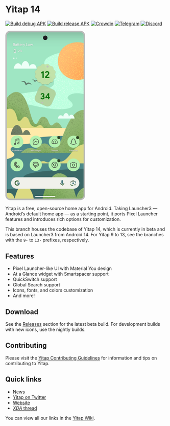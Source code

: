 # Yitap 14

[![Build debug APK](https://github.com/lingyicute/YiTap/actions/workflows/ci.yml/badge.svg)](https://github.com/lingyicute/YiTap/actions/workflows/ci.yml)
[![Build release APK](https://github.com/lingyicute/YiTap/actions/workflows/release_update.yml/badge.svg)](https://github.com/lingyicute/YiTap/actions/workflows/release_update.yml)
[![Crowdin](https://badges.crowdin.net/e/188ba69d884418987f0b7f1dd55e3a4e/localized.svg)](https://yitap.crowdin.com/yitap)
[![Telegram](https://img.shields.io/endpoint?url=https%3A%2F%2Ftg.sumanjay.workers.dev%2Flccommunity)](https://t.me/lccommunity)
[![Discord](https://img.shields.io/discord/803299970169700402?label=server&logo=discord)](https://discord.gg/3x8qNWxgGZ)

<picture>
    <!-- Avoid image being clickable with slight workaround --->
    <!-- ❤️ Credit to Raine on the Yitap Discord --->
    <source media="(prefers-color-scheme: dark)" srcset="docs/device-frame.png" width="250px">
    <img alt="Google Pixel running Yitap Launcher with green wallpaper" src="docs/device-frame.png" width="250px">
</picture>

Yitap is a free, open-source home app for Android. Taking Launcher3 — Android’s default home app — as a starting point, it ports Pixel Launcher features and introduces rich options for customization.

This branch houses the codebase of Yitap 14, which is currently in beta and is based on Launcher3 from Android 14. For Yitap 9 to 13, see the branches with the `9-` to `13-` prefixes, respectively.

## Features

-   Pixel Launcher-like UI with Material You design
-   At a Glance widget with Smartspacer support
-   QuickSwitch support
-   Global Search support
-   Icons, fonts, and colors customization
-   And more!

## Download

See the [Releases](https://github.com/lingyicute/YiTap/releases) section for the latest
beta build. For development builds with new icons, use the nightly builds.

## Contributing

Please visit the [Yitap Contributing Guidelines](CONTRIBUTING.md) for information and tips on contributing to Yitap.

## Quick links

-   [News](https://t.me/yitapci)
-   [Yitap on Twitter](https://twitter.com/yitapapp)
-   [Website](https://yitap.app)
-   [_XDA_ thread](https://forum.xda-developers.com/t/yitap-customizable-pixel-launcher.3627137/)

You can view all our links in the [Yitap Wiki](https://github.com/lingyicute/YiTap/wiki).
